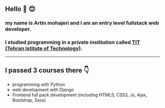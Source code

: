 ## Hello 🤚 😊
### my name is Artin mohajeri and I am an entry level fullstack web developer. 
### I studied programming in a private institution called [TIT (Tehran Istitute of Technology)](https://www.linkedin.com/company/mft-tit/people/).
***
## I passed 3 courses there 👇
* programming with Python
* web development with Django
* Frontend full pack development (including HTML5, CSS3, Js, Ajax, Bootstrap, Sass)
